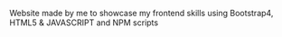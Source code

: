 
Website made by me to showcase my frontend skills using Bootstrap4, HTML5 & JAVASCRIPT and NPM scripts
